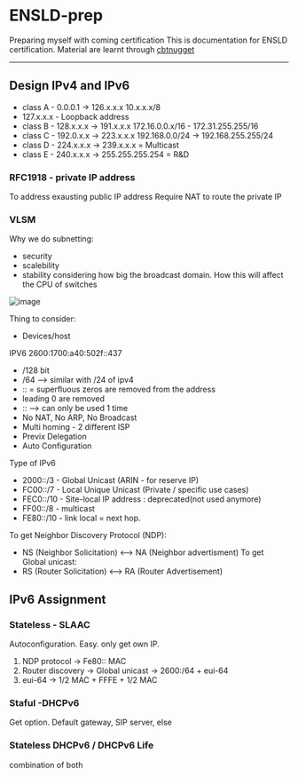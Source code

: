 # ENSLD-prep
Preparing myself with coming certification
This is documentation for ENSLD certification.
Material are learnt through [cbtnugget](https://www.cbtnuggets.com/it-training/cisco/300-420-ensld)

---

## Design IPv4 and IPv6

* class A - 0.0.0.1 -> 126.x.x.x 
  10.x.x.x/8
* 127.x.x.x - Loopback address
* class B - 128.x.x.x -> 191.x.x.x
  172.16.0.0.x/16 - 172.31.255.255/16
* class C - 192.0.x.x -> 223.x.x.x 
  192.168.0.0/24 -> 192.168.255.255/24
* class D - 224.x.x.x -> 239.x.x.x = Multicast
* class E - 240.x.x.x -> 255.255.255.254 = R&D

### RFC1918 - private IP address
To address exausting public IP address
Require NAT to route the private IP

### VLSM
Why we do subnetting: 
* security
* scalebility
* stability
considering how big the broadcast domain. How this will affect the CPU of switches

![image](https://user-images.githubusercontent.com/83261924/211432770-3730c401-8c1a-4665-a4c0-8425719b6004.png)


Thing to consider:
* Devices/host

IPV6
2600:1700:a40:502f::437
* /128 bit
* /64 --> similar with /24 of ipv4
* :: = superfluous zeros are removed from the address
* leading 0 are removed
* :: --> can only be used 1 time
* No NAT, No ARP, No Broadcast
* Multi homing - 2 different ISP
* Previx Delegation
* Auto Configuration

Type of IPv6
* 2000::/3 - Global Unicast (ARIN - for reserve IP)
* FC00::/7 - Local Unique Unicast (Private / specific use cases)
* FEC0::/10 - Site-local IP address : deprecated(not used anymore)
* FF00::/8 - multicast
* FE80::/10 - link local = next hop.
 
 To get Neighbor Discovery Protocol (NDP):
* NS (Neighbor Solicitation) <--> NA (Neighbor advertisment)
 To get Global unicast:
* RS (Router Solicitation) <--> RA (Router Advertisement)
 
## IPv6 Assignment
### Stateless - SLAAC
Autoconfiguration. Easy. only get own IP.
1) NDP protocol -> Fe80:: MAC
2) Router discovery -> Global unicast -> 2600:/64 + eui-64
3) eui-64 -> 1/2 MAC + FFFE + 1/2 MAC

### Staful -DHCPv6
Get option. Default gateway, SIP server, else

### Stateless DHCPv6 / DHCPv6 Life
combination of both



